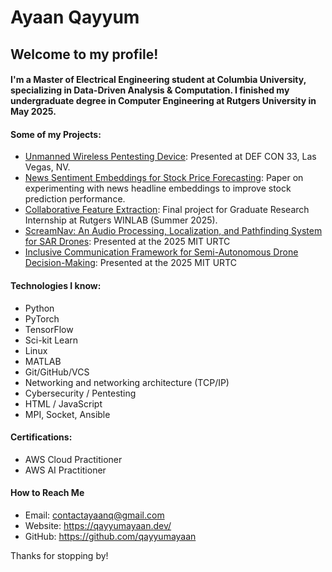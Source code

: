 # Ayaan Qayyum
## Welcome to my profile!
#### I'm a Master of Electrical Engineering student at Columbia University, specializing in Data-Driven Analysis & Computation. I finished my undergraduate degree in Computer Engineering at Rutgers University in May 2025. 

#### Some of my Projects: 
- [Unmanned Wireless Pentesting Device](https://github.com/hransom528/ECECapstoneProject): Presented at DEF CON 33, Las Vegas, NV.
- [ News Sentiment Embeddings for Stock Price Forecasting](https://doi.org/10.48550/arXiv.2507.01970): Paper on experimenting with news headline embeddings to improve stock prediction performance. 
- [Collaborative Feature Extraction](https://gitlab.orbit-lab.org/r3-25/pca): Final project for Graduate Research Internship at Rutgers WINLAB (Summer 2025). 
- [ScreamNav: An Audio Processing, Localization, and Pathfinding System for SAR Drones](https://github.com/Amogh-Biradar/GSET_SAR): Presented at the 2025 MIT URTC
- [Inclusive Communication Framework for Semi-Autonomous Drone Decision-Making](https://github.com/anjalidaftary/SARDrone): Presented at the 2025 MIT URTC

#### Technologies I know: 
- Python
- PyTorch
- TensorFlow
- Sci-kit Learn
- Linux
- MATLAB
- Git/GitHub/VCS
- Networking and networking architecture (TCP/IP)
- Cybersecurity / Pentesting
- HTML / JavaScript
- MPI, Socket, Ansible

#### Certifications: 
- AWS Cloud Practitioner
- AWS AI Practitioner

#### How to Reach Me
- Email: contactayaanq@gmail.com
- Website: https://qayyumayaan.dev/
- GitHub: https://github.com/qayyumayaan

Thanks for stopping by!
